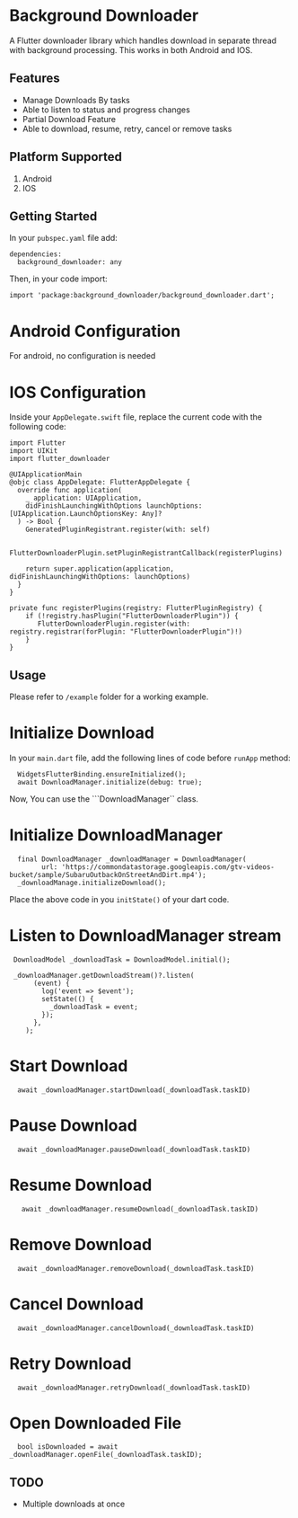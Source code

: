 # Background Downloader

A Flutter downloader library which handles download in separate thread with background processing. This works in both Android and IOS.

## Features
- Manage Downloads By tasks
- Able to listen to status and progress changes
- Partial Download Feature
- Able to download, resume, retry, cancel or remove tasks
  
## Platform Supported
1. Android
2. IOS

## Getting Started
In your ```pubspec.yaml``` file add:

```
dependencies:
  background_downloader: any
```
Then, in your code import:

```
import 'package:background_downloader/background_downloader.dart';
```

# Android Configuration
For android, no configuration is needed

# IOS Configuration
Inside your ```AppDelegate.swift``` file, replace the current code with the following code:

```
import Flutter
import UIKit
import flutter_downloader

@UIApplicationMain
@objc class AppDelegate: FlutterAppDelegate {
  override func application(
    _ application: UIApplication,
    didFinishLaunchingWithOptions launchOptions: [UIApplication.LaunchOptionsKey: Any]?
  ) -> Bool {
    GeneratedPluginRegistrant.register(with: self)

    FlutterDownloaderPlugin.setPluginRegistrantCallback(registerPlugins)

    return super.application(application, didFinishLaunchingWithOptions: launchOptions)
  }
}

private func registerPlugins(registry: FlutterPluginRegistry) {
    if (!registry.hasPlugin("FlutterDownloaderPlugin")) {
       FlutterDownloaderPlugin.register(with: registry.registrar(forPlugin: "FlutterDownloaderPlugin")!)
    }
}
```

## Usage
Please refer to ```/example``` folder for a working example.

# Initialize Download
In your ```main.dart``` file, add the following lines of code before ```runApp``` method:
```
  WidgetsFlutterBinding.ensureInitialized();
  await DownloadManager.initialize(debug: true);
```

Now, You can use the ```DownloadManager`` class.

# Initialize DownloadManager
```
  final DownloadManager _downloadManager = DownloadManager(
        url: 'https://commondatastorage.googleapis.com/gtv-videos-bucket/sample/SubaruOutbackOnStreetAndDirt.mp4');
  _downloadManage.initializeDownload();
```

Place the above code in you ```initState()``` of your dart code.

# Listen to DownloadManager stream
```
 DownloadModel _downloadTask = DownloadModel.initial();

 _downloadManager.getDownloadStream()?.listen(
      (event) {
        log('event => $event');
        setState(() {
          _downloadTask = event;
        });
      },
    );
```

# Start Download
```
  await _downloadManager.startDownload(_downloadTask.taskID)
```

# Pause Download
```
  await _downloadManager.pauseDownload(_downloadTask.taskID)
```

# Resume Download
```
   await _downloadManager.resumeDownload(_downloadTask.taskID)
```

# Remove Download
```
  await _downloadManager.removeDownload(_downloadTask.taskID)
```

# Cancel Download
```
  await _downloadManager.cancelDownload(_downloadTask.taskID)
```

# Retry Download
```
  await _downloadManager.retryDownload(_downloadTask.taskID)
```

# Open Downloaded File
```
  bool isDownloaded = await _downloadManager.openFile(_downloadTask.taskID);
```

## TODO
- Multiple downloads at once
